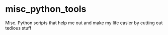 # misc_python_tools
Misc. Python scripts that help me out and make my life easier by cutting out tedious stuff
